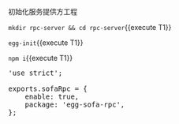 初始化服务提供方工程

`mkdir rpc-server && cd rpc-server`{{execute T1}}

`egg-init`{{execute T1}}

`npm i`{{execute T1}}

<pre class="file" data-filename="rpc-server/config/plugin.js" data-target="replace">
'use strict';

exports.sofaRpc = {
	enable: true,
	package: 'egg-sofa-rpc',
};
</pre>
